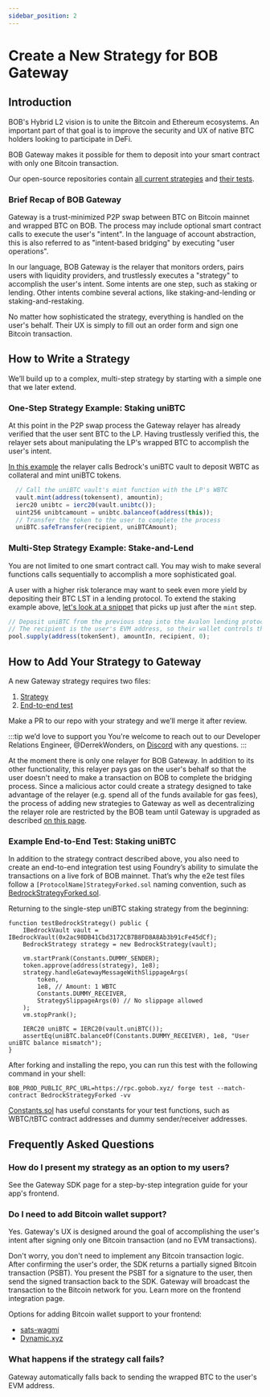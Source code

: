```yaml
---
sidebar_position: 2
---
```


# Create a New Strategy for BOB Gateway

## Introduction

BOB's Hybrid L2 vision is to unite the Bitcoin and Ethereum ecosystems. An important part of that goal is to improve the security and UX of native BTC holders looking to participate in DeFi.

BOB Gateway makes it possible for them to deposit into your smart contract with only one Bitcoin transaction.

Our open-source repositories contain [all current strategies](https://github.com/bob-collective/bob/tree/master/contracts/src/gateway/strategy) and [their tests](https://github.com/bob-collective/bob/tree/master/contracts/test/gateway/e2e-strategy-tests).

### Brief Recap of BOB Gateway

Gateway is a trust-minimized P2P swap between BTC on Bitcoin mainnet and wrapped BTC on BOB. The process may include optional smart contract calls to execute the user's "intent". In the language of account abstraction, this is also referred to as "intent-based bridging" by executing "user operations".

In our language, BOB Gateway is the relayer that monitors orders, pairs users with liquidity providers, and trustlessly executes a "strategy" to accomplish the user's intent. Some intents are one step, such as staking or lending. Other intents combine several actions, like staking-and-lending or staking-and-restaking.

No matter how sophisticated the strategy, everything is handled on the user's behalf. Their UX is simply to fill out an order form and sign one Bitcoin transaction.

## How to Write a Strategy

We’ll build up to a complex, multi-step strategy by starting with a simple one that we later extend.

### One-Step Strategy Example: Staking uniBTC

At this point in the P2P swap process the Gateway relayer has already verified that the user sent BTC to the LP. Having trustlessly verified this, the relayer sets about manipulating the LP's wrapped BTC to accomplish the user's intent.

[In this example](https://github.com/bob-collective/bob/blob/master/contracts/src/gateway/strategy/BedrockStrategy.sol#L48) the relayer calls Bedrock's uniBTC vault to deposit WBTC as collateral and mint uniBTC tokens.

```typescript title="BedrockStrategy.sol"
  // Call the uniBTC vault's mint function with the LP's WBTC
  vault.mint(address(tokensent), amountin);
  ierc20 unibtc = ierc20(vault.unibtc());
  uint256 unibtcamount = unibtc.balanceof(address(this));
  // Transfer the token to the user to complete the process
  uniBTC.safeTransfer(recipient, uniBTCAmount);
```

### Multi-Step Strategy Example: Stake-and-Lend

You are not limited to one smart contract call. You may wish to make several functions calls sequentially to accomplish a more sophisticated goal.

A user with a higher risk tolerance may want to seek even more yield by depositing their BTC LST in a lending protocol. To extend the staking example above, [let's look at a snippet](https://github.com/bob-collective/bob/blob/master/contracts/src/gateway/strategy/AvalonStrategy.sol#L66) that picks up just after the `mint` step.

```typescript title="AvalonStrategy.sol"
// Deposit uniBTC from the previous step into the Avalon lending protocol
// The recipient is the user's EVM address, so their wallet controls the output tokens
pool.supply(address(tokenSent), amountIn, recipient, 0);
```

## How to Add Your Strategy to Gateway

A new Gateway strategy requires two files:

1. [Strategy](https://github.com/bob-collective/bob/tree/master/contracts/src/gateway/strategy)
1. [End-to-end test](https://github.com/bob-collective/bob/tree/master/contracts/test/gateway/e2e-strategy-tests)

Make a PR to our repo with your strategy and we’ll merge it after review.

:::tip we’d love to support you
You're welcome to reach out to our Developer Relations Engineer, @DerrekWonders, on [Discord](https://discord.gg/gobob) with any questions.
:::

At the moment there is only one relayer for BOB Gateway. In addition to its other functionality, this relayer pays gas on the user's behalf so that the user doesn't need to make a transaction on BOB to complete the bridging process. Since a malicious actor could create a strategy designed to take advantage of the relayer (e.g. spend all of the funds available for gas fees), the process of adding new strategies to Gateway as well as decentralizing the relayer role are restricted by the BOB team until Gateway is upgraded as described [on this page](/learn/introduction/gateway/).

### Example End-to-End Test: Staking uniBTC

In addition to the strategy contract described above, you also need to create an end-to-end integration test using Foundry’s ability to simulate the transactions on a live fork of BOB mainnet. That’s why the e2e test files follow a `[ProtocolName]StrategyForked.sol` naming convention, such as [BedrockStrategyForked.sol](https://github.com/bob-collective/bob/blob/master/contracts/test/gateway/e2e-strategy-tests/BedrockStrategyForked.sol#L21).

Returning to the single-step uniBTC staking strategy from the beginning:

```solidity title="BedrockStrategyForked.sol"
function testBedrockStrategy() public {
    IBedrockVault vault = IBedrockVault(0x2ac98DB41Cbd3172CB7B8FD8A8Ab3b91cFe45dCf);
    BedrockStrategy strategy = new BedrockStrategy(vault);

    vm.startPrank(Constants.DUMMY_SENDER);
    token.approve(address(strategy), 1e8);
    strategy.handleGatewayMessageWithSlippageArgs(
        token,
        1e8, // Amount: 1 WBTC
        Constants.DUMMY_RECEIVER,
        StrategySlippageArgs(0) // No slippage allowed
    );
    vm.stopPrank();

    IERC20 uniBTC = IERC20(vault.uniBTC());
    assertEq(uniBTC.balanceOf(Constants.DUMMY_RECEIVER), 1e8, "User uniBTC balance mismatch");
}
```

After forking and installing the repo, you can run this test with the following command in your shell:

```shell
BOB_PROD_PUBLIC_RPC_URL=https://rpc.gobob.xyz/ forge test --match-contract BedrockStrategyForked -vv
```

[Constants.sol](https://github.com/bob-collective/bob/blob/master/contracts/test/gateway/e2e-strategy-tests/Constants.sol) has useful constants for your test functions, such as WBTC/tBTC contract addresses and dummy sender/receiver addresses.

## Frequently Asked Questions

### How do I present my strategy as an option to my users?

See the Gateway SDK page for a step-by-step integration guide for your app's frontend.

### Do I need to add Bitcoin wallet support?

Yes. Gateway's UX is designed around the goal of accomplishing the user's intent after signing only one Bitcoin transaction (and no EVM transactions).

Don't worry, you don't need to implement any Bitcoin transaction logic. After confirming the user's order, the SDK returns a partially signed Bitcoin transaction (PSBT). You present the PSBT for a signature to the user, then send the signed transaction back to the SDK. Gateway will broadcast the transaction to the Bitcoin network for you. Learn more on the frontend integration page.

Options for adding Bitcoin wallet support to your frontend:

- [sats-wagmi](/learn/builder-guides/sats-wagmi/)
- [Dynamic.xyz](https://www.dynamic.xyz/)

### What happens if the strategy call fails?

Gateway automatically falls back to sending the wrapped BTC to the user's EVM address.
